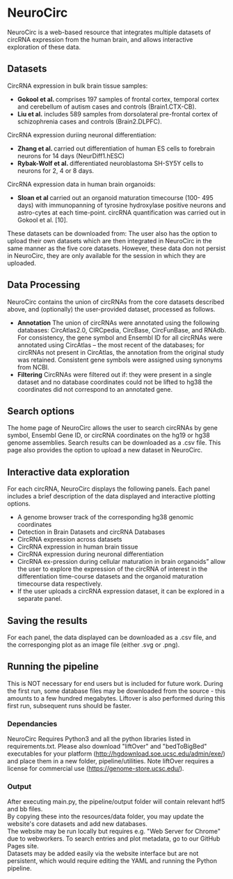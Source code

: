 # NeuroCirc
NeuroCirc is a web-based resource that integrates multiple datasets of circRNA expression from the human brain, and allows interactive exploration of these data.

## Datasets
CircRNA expression in bulk brain tissue samples:
- <b> Gokool et al. </b> comprises 197 samples of frontal cortex, temporal cortex and cerebellum of autism cases and controls (Brain1.CTX-CB).
- <b> Liu et al.</b> includes 589 samples from dorsolateral pre-frontal cortex of schizophrenia cases and controls (Brain2.DLPFC). 

CircRNA expression duriing neuronal differentiation:
- <b> Zhang et al. </b> carried out differentiation of human ES cells to forebrain neurons for 14 days (NeurDiff1.hESC)
- <b> Rybak-Wolf et al. </b> differentiated neuroblastoma SH-SY5Y cells to neurons for 2, 4 or 8 days. 

CircRNA expression data in human brain organoids:
- <b> Sloan et al </b> carried out an organoid maturation timecourse (100- 495 days) with immunopanning of tyrosine hydroxylase positive neurons and astro-cytes at each time-point. circRNA quantification was carried out in Gokool et al. [10]. 

These datasets can be downloaded from: 
The user also has the option to upload their own datasets which are then integrated in NeuroCirc in the same manner as the five core datasets. However, these data don not persist in NeuroCirc, they are only available for the session in which they are uploaded.
## Data Processing 
NeuroCirc contains the union of circRNAs from the core datasets described above, and (optionally) the user-provided dataset, processed as follows.
- <b> Annotation</b>
The union of circRNAs were annotated using the following databases: CircAtlas2.0, CIRCpedia, CircBase, CircFunBase, and RNAdb. For consistency, the gene symbol and Ensembl ID for all circRNAs were annotated using CircAtlas – the most recent of the databases; for circRNAs not present in CircAtlas, the annotation from the original study was retained. 
Consistent gene symbols were assigned using synonyms from NCBI. 
- <b> Filtering</b>
CircRNAs were filtered out if: 
   they were present in a single dataset and no database
   coordinates could not be lifted to hg38
   the coordinates did not correspond to an annotated gene. 

## Search options
The home page of NeuroCirc allows the user to search circRNAs by gene symbol, Ensembl Gene ID, or circRNA coordinates on the hg19 or hg38 genome assemblies. 
Search results can be downloaded as a .csv file.
This page also provides the option to upload a new dataset in NeuroCirc.

## Interactive data exploration
For each circRNA, NeuroCirc displays the following panels. Each panel includes a brief description of the data displayed and interactive plotting options.
- A genome browser track of the corresponding hg38 genomic coordinates
- Detection in Brain Datasets and circRNA Databases
- CircRNA expression across datasets
- CircRNA expression in human brain tissue
- CircRNA expression during neuronal differentiation
- CircRNA ex-pression during cellular maturation in brain organoids” allow the user to explore the expression of the circRNA of interest in the differentiation time-course datasets and the organoid maturation timecourse data respectively.
- If the user uploads a circRNA expression dataset, it can be explored in a separate panel.

## Saving the results
For each panel, the data displayed can be downloaded as a .csv file, and the corresponging plot as an image file (either .svg or .png).

## Running the pipeline
This is NOT necessary for end users but is included for future work.
During the first run, some database files may be downloaded from the source - this amounts to a few hundred megabytes.
Liftover is also performed during this first run, subsequent runs should be faster.

### Dependancies
NeuroCirc Requires Python3 and all the python libraries listed in requirements.txt.
Please also download "liftOver" and "bedToBigBed" executables for your platform 
(http://hgdownload.soe.ucsc.edu/admin/exe/) and place them in a new folder, pipeline/utilities.
Note liftOver requires a license for commercial use (https://genome-store.ucsc.edu/).

### Output
After executing main.py, the pipeline/output folder will contain relevant hdf5 and bb files.<br>
By copying these into the resources/data folder, you may update the website's core datasets and add new databases.<br>
The website may be run locally but requires e.g. "Web Server for Chrome" due to webworkers.
To search entries and plot metadata, go to our GitHub Pages site.<br>
Datasets may be added easily via the website interface but are not persistent, which would require editing the YAML and running the Python pipeline.

